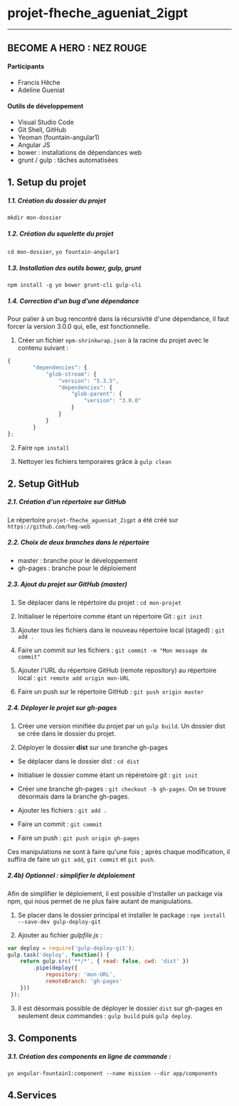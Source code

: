 # projet-fheche_agueniat_2igpt
----------------------------
## BECOME A HERO : NEZ ROUGE
#### Participants 
- Francis Hêche
- Adeline Gueniat

#### Outils de développement
- Visual Studio Code
- Git Shell, GitHub
- Yeoman (fountain-angular1)
- Angular JS
- bower : installations de dépendances web
- grunt / gulp : tâches automatisées

## 1. Setup du projet
##### 1.1. Création du dossier du projet
```mkdir mon-dossier```

##### 1.2. Création du squelette du projet
```cd mon-dossier```, ```yo fountain-angular1```

##### 1.3. Installation des outils bower, gulp, grunt
```npm install -g yo bower grunt-cli gulp-cli``` 

##### 1.4. Correction d'un bug d'une dépendance

Pour palier à un bug rencontré dans la récursivité d'une dépendance, il faut forcer la version 3.0.0 qui, elle, est fonctionnelle. 
 1) Créer un fichier ```npm-shrinkwrap.json``` à la racine du projet avec le contenu suivant :
 ```javascript
 {
         "dependencies": {
             "glob-stream": {
                 "version": "5.3.5",
                 "dependencies": {
                     "glob-parent": {
                         "version": "3.0.0"
                     }
                 }
             }
         }
};
```

2) Faire ```npm install``` 

3) Nettoyer les fichiers temporaires grâce à ```gulp clean```

## 2. Setup GitHub

##### 2.1. Création d'un répertoire sur GitHub

Le répertoire ```projet-fheche_agueniat_2igpt``` a été créé sur ```https://github.com/heg-web```

##### 2.2. Choix de deux branches dans le répertoire
- master : branche pour le développement
- gh-pages : branche pour le déploiement

##### 2.3. Ajout du projet sur GitHub (master)

1) Se déplacer dans le répértoire du projet : ```cd mon-projet```

2) Initialiser le répertoire comme étant un répertoire Git : ```git init```

3) Ajouter tous les fichiers dans le nouveau répertoire local (staged) : ```git add . ```

4) Faire un commit sur les fichiers : ```git commit -m "Mon message de commit"``` 

5) Ajouter l'URL du répertoire GitHub (remote repository) au répertoire local : ```git remote add origin mon-URL```

6) Faire un push sur le répertoire GitHub : ```git push origin master```

##### 2.4. Déployer le projet sur gh-pages

1) Créer une version minifiée du projet par un ```gulp build```. Un dossier dist se crée dans le dossier du projet.

2) Déployer le dossier **dist** sur une branche gh-pages

- Se déplacer dans le dossier dist : ```cd dist```

- Initialiser le dossier comme étant un répéretoire git : ```git init```

- Créer une branche gh-pages : ```git checkout -b gh-pages```. On se trouve désormais dans la branche gh-pages.

- Ajouter les fichiers : ```git add .```

- Faire un commit : ```git commit```

- Faire un push : ```git push origin gh-pages```

Ces manipulations ne sont à faire qu'une fois ; après chaque modification, il suffira de faire un ```git add```, ```git commit``` et ```git push```.

##### 2.4b) Optionnel : simplifier le déploiement

Afin de simplifier le déploiement, il est possible d'installer un package via npm, qui nous permet de ne plus faire autant de manipulations.

1) Se placer dans le dossier principal et installer le package : ```npm install --save-dev gulp-deploy-git```

2) Ajouter au fichier *gulpfile.js* : 

```javascript
var deploy = require('gulp-deploy-git');
gulp.task('deploy', function() {
	return gulp.src('**/*', { read: false, cwd: 'dist' })
		.pipe(deploy({
			repository: 'mon-URL',
			remoteBranch: 'gh-pages'
	}))
 });
 ```
 3) Il est désormais possible de déployer le dossier ```dist``` sur gh-pages en seulement deux commandes : ```gulp build``` puis ```gulp deploy```.
 
 ## 3. Components
 
 ##### 3.1. Création des components en ligne de commande :  
 
 ```yo angular-fountain1:component --name mission --dir app/components``` 
 
 ## 4.Services

